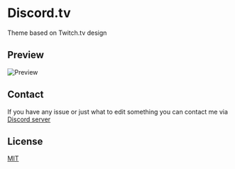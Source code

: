 # Discord.tv
Theme based on Twitch.tv design

## Preview
![Preview](https://i.imgur.com/zzETDMY.png)

## Contact
If you have any issue or just what to edit something you can contact me via [Discord server](https://discord.gg/hQUtgkr)

## License
[MIT](https://choosealicense.com/licenses/mit/)
